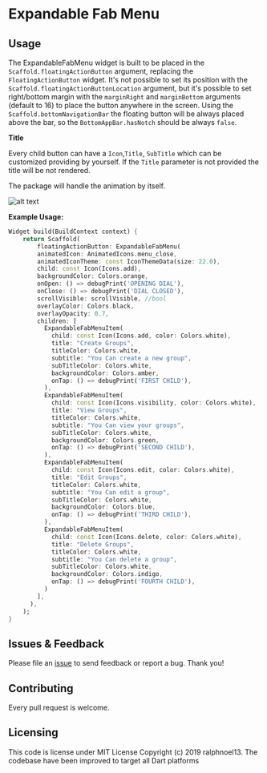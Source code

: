 # Expandable Fab Menu

## Usage

The ExpandableFabMenu widget is built to be placed in the `Scaffold.floatingActionButton` argument, replacing the `FloatingActionButton` widget.
It's not possible to set its position with the `Scaffold.floatingActionButtonLocation` argument, but it's possible to set right/bottom margin with the `marginRight` and `marginBottom` arguments (default to 16) to place the button anywhere in the screen.
Using the `Scaffold.bottomNavigationBar` the floating button will be always placed above the bar, so the `BottomAppBar.hasNotch` should be always `false`.

**Title**

Every child button can have a `Icon`,`Title`, `SubTitle` which can be customized providing by yourself. If the `Title` parameter is not provided the title will be not rendered.

The package will handle the animation by itself.

![alt text](https://github.com/RegNex/Expandable_FAB_Menu/blob/master/screenshots/expandable_fab_menu.gif)

**Example Usage:**

```dart
Widget build(BuildContext context) {
    return Scaffold(
        floatingActionButton: ExpandableFabMenu(
        animatedIcon: AnimatedIcons.menu_close,
        animatedIconTheme: const IconThemeData(size: 22.0),
        child: const Icon(Icons.add),
        backgroundColor: Colors.orange,
        onOpen: () => debugPrint('OPENING DIAL'),
        onClose: () => debugPrint('DIAL CLOSED'),
        scrollVisible: scrollVisible, //bool
        overlayColor: Colors.black,
        overlayOpacity: 0.7,
        children: [
          ExpandableFabMenuItem(
            child: const Icon(Icons.add, color: Colors.white),
            title: "Create Groups",
            titleColor: Colors.white,
            subtitle: "You Can create a new group",
            subTitleColor: Colors.white,
            backgroundColor: Colors.amber,
            onTap: () => debugPrint('FIRST CHILD'),
          ),
          ExpandableFabMenuItem(
            child: const Icon(Icons.visibility, color: Colors.white),
            title: "View Groups",
            titleColor: Colors.white,
            subtitle: "You Can view your groups",
            subTitleColor: Colors.white,
            backgroundColor: Colors.green,
            onTap: () => debugPrint('SECOND CHILD'),
          ),
          ExpandableFabMenuItem(
            child: const Icon(Icons.edit, color: Colors.white),
            title: "Edit Groups",
            titleColor: Colors.white,
            subtitle: "You Can edit a group",
            subTitleColor: Colors.white,
            backgroundColor: Colors.blue,
            onTap: () => debugPrint('THIRD CHILD'),
          ),
          ExpandableFabMenuItem(
            child: const Icon(Icons.delete, color: Colors.white),
            title: "Delete Groups",
            titleColor: Colors.white,
            subtitle: "You Can delete a group",
            subTitleColor: Colors.white,
            backgroundColor: Colors.indigo,
            onTap: () => debugPrint('FOURTH CHILD'),
          )
        ],
      ),
    );
}
```
## Issues & Feedback

Please file an [issue](https://github.com/RegNex/Expandable_FAB_Menu/issues) to send feedback or report a bug. Thank you!

## Contributing

Every pull request is welcome.

## Licensing
This code is license under MIT License Copyright (c) 2019 ralphnoel13. 
The codebase have been improved to target all Dart platforms